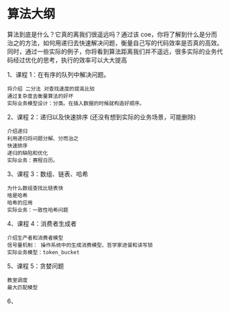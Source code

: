 # 算法大纲

算法到底是什么？它真的离我们很遥远吗？通过该 coe，你将了解到什么是分而治之的方法，如何用递归去快速解决问题，衡量自己写的代码效率是否真的高效。同时，通过一些实际的例子，你将看到算法距离我们并不遥远，很多实际的业务代码经过优化的思考，执行的效率可以大大提高

1、课程 1：在有序的队列中解决问题。

    将介绍 二分法 对查找速度的提高比较
    通过复杂度去衡量算法的好坏
    实际业务模型设计：分类。在插入数据的时候就构造好顺序。

2、课程 2：递归以及快速排序 (还没有想到实际的业务场景，可能删除)

    介绍递归
    利用递归将问题分解、分而治之
    快速排序
    递归的缺陷和优化
    实际业务：赛程日历。

3、课程 3：数组、链表、哈希

    为什么数组查找比链表快
    啥是哈希
    哈希的应用
    实际业务：一致性哈希问题

4、课程 4：消费者生成者

    介绍生产者和消费者模型
    信号量机制： 操作系统中的生成消费模型、哲学家进餐和读写锁
    实际业务模型：token_bucket

5、课程 5：贪婪问题

    教室调度
    最大匹配模型

6、